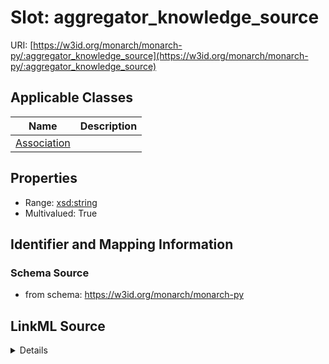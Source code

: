 # Slot: aggregator_knowledge_source

URI: [https://w3id.org/monarch/monarch-py/:aggregator_knowledge_source](https://w3id.org/monarch/monarch-py/:aggregator_knowledge_source)



<!-- no inheritance hierarchy -->




## Applicable Classes

| Name | Description |
| --- | --- |
[Association](Association.md) | 






## Properties

* Range: [xsd:string](xsd:string)
* Multivalued: True








## Identifier and Mapping Information







### Schema Source


* from schema: https://w3id.org/monarch/monarch-py




## LinkML Source

<details>
```yaml
name: aggregator_knowledge_source
from_schema: https://w3id.org/monarch/monarch-py
rank: 1000
multivalued: true
alias: aggregator_knowledge_source
domain_of:
- Association
range: string

```
</details>